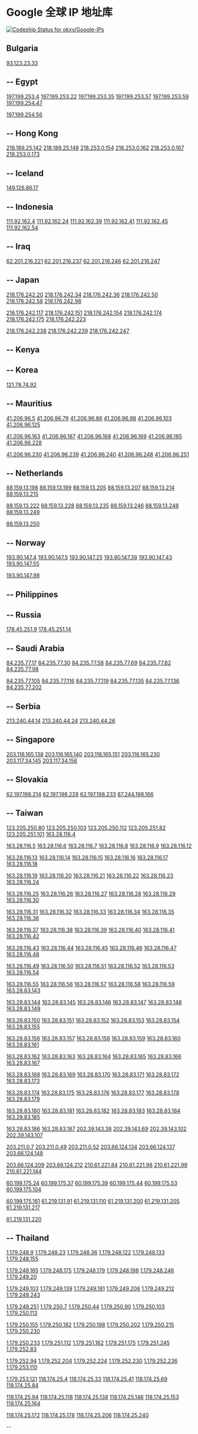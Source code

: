 Google 全球 IP 地址库
==========
[ ![Codeship Status for okxy/Google-IPs](https://www.codeship.io/projects/1cfd5f40-d907-0131-faa4-62bfa850af81/status)](https://www.codeship.io/projects/24108)

Bulgaria
--
[93.123.23.33](http://93.123.23.33)


--
Egypt
--
[197.199.253.4](http://197.199.253.4)    [197.199.253.22](http://197.199.253.22)    [197.199.253.35](http://197.199.253.35)    [197.199.253.57](http://197.199.253.57)    [197.199.253.59](http://197.199.253.59)    [197.199.254.47](http://197.199.254.47)

[197.199.254.56](http://197.199.254.56)


--
Hong Kong
--
[218.189.25.142](http://218.189.25.142)    [218.189.25.148](http://218.189.25.148)    [218.253.0.154](http://218.253.0.154)    [218.253.0.162](http://218.253.0.162)    [218.253.0.167](http://218.253.0.167)    [218.253.0.173](http://218.253.0.173)


--
Iceland
--
[149.126.86.17](http://149.126.86.17)


--
Indonesia
--
[111.92.162.4](http://111.92.162.4)    [111.92.162.24](http://111.92.162.24)    [111.92.162.39](http://111.92.162.39)    [111.92.162.41](http://111.92.162.41)    [111.92.162.45](http://111.92.162.45)    [111.92.162.54](http://111.92.162.54)


--
Iraq
--
[62.201.216.221](http://62.201.216.221)    [62.201.216.237](http://62.201.216.237)    [62.201.216.246](http://62.201.216.246)    [62.201.216.247](http://62.201.216.247)


--
Japan
--
[218.176.242.20](http://218.176.242.20)    [218.176.242.34](http://218.176.242.34)    [218.176.242.36](http://218.176.242.36)    [218.176.242.50](http://218.176.242.50)    [218.176.242.58](http://218.176.242.58)    [218.176.242.98](http://218.176.242.98)

[218.176.242.117](http://218.176.242.117)    [218.176.242.151](http://218.176.242.151)    [218.176.242.154](http://218.176.242.154)    [218.176.242.174](http://218.176.242.174)    [218.176.242.175](http://218.176.242.175)    [218.176.242.223](http://218.176.242.223)

[218.176.242.238](http://218.176.242.238)    [218.176.242.239](http://218.176.242.239)    [218.176.242.247](http://218.176.242.247)


--
Kenya
--

--
Korea
--
[121.78.74.92](http://121.78.74.92)


--
Mauritius
--
[41.206.96.5](http://41.206.96.5)    [41.206.96.79](http://41.206.96.79)    [41.206.96.86](http://41.206.96.86)    [41.206.96.98](http://41.206.96.98)    [41.206.96.103](http://41.206.96.103)    [41.206.96.125](http://41.206.96.125)

[41.206.96.163](http://41.206.96.163)    [41.206.96.167](http://41.206.96.167)    [41.206.96.168](http://41.206.96.168)    [41.206.96.169](http://41.206.96.169)    [41.206.96.185](http://41.206.96.185)    [41.206.96.228](http://41.206.96.228)

[41.206.96.230](http://41.206.96.230)    [41.206.96.239](http://41.206.96.239)    [41.206.96.240](http://41.206.96.240)    [41.206.96.248](http://41.206.96.248)    [41.206.96.251](http://41.206.96.251)


--
Netherlands
--
[88.159.13.198](http://88.159.13.198)    [88.159.13.199](http://88.159.13.199)    [88.159.13.205](http://88.159.13.205)    [88.159.13.207](http://88.159.13.207)    [88.159.13.214](http://88.159.13.214)    [88.159.13.215](http://88.159.13.215)

[88.159.13.222](http://88.159.13.222)    [88.159.13.228](http://88.159.13.228)    [88.159.13.235](http://88.159.13.235)    [88.159.13.246](http://88.159.13.246)    [88.159.13.248](http://88.159.13.248)    [88.159.13.249](http://88.159.13.249)

[88.159.13.250](http://88.159.13.250)


--
Norway
--
[193.90.147.4](http://193.90.147.4)    [193.90.147.5](http://193.90.147.5)    [193.90.147.25](http://193.90.147.25)    [193.90.147.38](http://193.90.147.38)    [193.90.147.43](http://193.90.147.43)    [193.90.147.55](http://193.90.147.55)

[193.90.147.98](http://193.90.147.98)


--
Philippines
--

--
Russia
--
[178.45.251.9](http://178.45.251.9)    [178.45.251.14](http://178.45.251.14)


--
Saudi Arabia
--
[84.235.77.17](http://84.235.77.17)    [84.235.77.30](http://84.235.77.30)    [84.235.77.58](http://84.235.77.58)    [84.235.77.69](http://84.235.77.69)    [84.235.77.82](http://84.235.77.82)    [84.235.77.98](http://84.235.77.98)

[84.235.77.105](http://84.235.77.105)    [84.235.77.116](http://84.235.77.116)    [84.235.77.119](http://84.235.77.119)    [84.235.77.135](http://84.235.77.135)    [84.235.77.136](http://84.235.77.136)    [84.235.77.202](http://84.235.77.202)


--
Serbia
--
[213.240.44.14](http://213.240.44.14)    [213.240.44.24](http://213.240.44.24)    [213.240.44.26](http://213.240.44.26)


--
Singapore
--
[203.116.165.138](http://203.116.165.138)    [203.116.165.140](http://203.116.165.140)    [203.116.165.151](http://203.116.165.151)    [203.116.165.230](http://203.116.165.230)    [203.117.34.145](http://203.117.34.145)    [203.117.34.156](http://203.117.34.156)


--
Slovakia
--
[62.197.198.214](http://62.197.198.214)    [62.197.198.228](http://62.197.198.228)    [62.197.198.233](http://62.197.198.233)    [87.244.198.166](http://87.244.198.166)


--
Taiwan
--
[123.205.250.80](http://123.205.250.80)    [123.205.250.103](http://123.205.250.103)    [123.205.250.112](http://123.205.250.112)    [123.205.251.82](http://123.205.251.82)    [123.205.251.101](http://123.205.251.101)    [163.28.116.4](http://163.28.116.4)

[163.28.116.5](http://163.28.116.5)    [163.28.116.6](http://163.28.116.6)    [163.28.116.7](http://163.28.116.7)    [163.28.116.8](http://163.28.116.8)    [163.28.116.9](http://163.28.116.9)    [163.28.116.12](http://163.28.116.12)

[163.28.116.13](http://163.28.116.13)    [163.28.116.14](http://163.28.116.14)    [163.28.116.15](http://163.28.116.15)    [163.28.116.16](http://163.28.116.16)    [163.28.116.17](http://163.28.116.17)    [163.28.116.18](http://163.28.116.18)

[163.28.116.19](http://163.28.116.19)    [163.28.116.20](http://163.28.116.20)    [163.28.116.21](http://163.28.116.21)    [163.28.116.22](http://163.28.116.22)    [163.28.116.23](http://163.28.116.23)    [163.28.116.24](http://163.28.116.24)

[163.28.116.25](http://163.28.116.25)    [163.28.116.26](http://163.28.116.26)    [163.28.116.27](http://163.28.116.27)    [163.28.116.28](http://163.28.116.28)    [163.28.116.29](http://163.28.116.29)    [163.28.116.30](http://163.28.116.30)

[163.28.116.31](http://163.28.116.31)    [163.28.116.32](http://163.28.116.32)    [163.28.116.33](http://163.28.116.33)    [163.28.116.34](http://163.28.116.34)    [163.28.116.35](http://163.28.116.35)    [163.28.116.36](http://163.28.116.36)

[163.28.116.37](http://163.28.116.37)    [163.28.116.38](http://163.28.116.38)    [163.28.116.39](http://163.28.116.39)    [163.28.116.40](http://163.28.116.40)    [163.28.116.41](http://163.28.116.41)    [163.28.116.42](http://163.28.116.42)

[163.28.116.43](http://163.28.116.43)    [163.28.116.44](http://163.28.116.44)    [163.28.116.45](http://163.28.116.45)    [163.28.116.46](http://163.28.116.46)    [163.28.116.47](http://163.28.116.47)    [163.28.116.48](http://163.28.116.48)

[163.28.116.49](http://163.28.116.49)    [163.28.116.50](http://163.28.116.50)    [163.28.116.51](http://163.28.116.51)    [163.28.116.52](http://163.28.116.52)    [163.28.116.53](http://163.28.116.53)    [163.28.116.54](http://163.28.116.54)

[163.28.116.55](http://163.28.116.55)    [163.28.116.56](http://163.28.116.56)    [163.28.116.57](http://163.28.116.57)    [163.28.116.58](http://163.28.116.58)    [163.28.116.59](http://163.28.116.59)    [163.28.83.143](http://163.28.83.143)

[163.28.83.144](http://163.28.83.144)    [163.28.83.145](http://163.28.83.145)    [163.28.83.146](http://163.28.83.146)    [163.28.83.147](http://163.28.83.147)    [163.28.83.148](http://163.28.83.148)    [163.28.83.149](http://163.28.83.149)

[163.28.83.150](http://163.28.83.150)    [163.28.83.151](http://163.28.83.151)    [163.28.83.152](http://163.28.83.152)    [163.28.83.153](http://163.28.83.153)    [163.28.83.154](http://163.28.83.154)    [163.28.83.155](http://163.28.83.155)

[163.28.83.156](http://163.28.83.156)    [163.28.83.157](http://163.28.83.157)    [163.28.83.158](http://163.28.83.158)    [163.28.83.159](http://163.28.83.159)    [163.28.83.160](http://163.28.83.160)    [163.28.83.161](http://163.28.83.161)

[163.28.83.162](http://163.28.83.162)    [163.28.83.163](http://163.28.83.163)    [163.28.83.164](http://163.28.83.164)    [163.28.83.165](http://163.28.83.165)    [163.28.83.166](http://163.28.83.166)    [163.28.83.167](http://163.28.83.167)

[163.28.83.168](http://163.28.83.168)    [163.28.83.169](http://163.28.83.169)    [163.28.83.170](http://163.28.83.170)    [163.28.83.171](http://163.28.83.171)    [163.28.83.172](http://163.28.83.172)    [163.28.83.173](http://163.28.83.173)

[163.28.83.174](http://163.28.83.174)    [163.28.83.175](http://163.28.83.175)    [163.28.83.176](http://163.28.83.176)    [163.28.83.177](http://163.28.83.177)    [163.28.83.178](http://163.28.83.178)    [163.28.83.179](http://163.28.83.179)

[163.28.83.180](http://163.28.83.180)    [163.28.83.181](http://163.28.83.181)    [163.28.83.182](http://163.28.83.182)    [163.28.83.183](http://163.28.83.183)    [163.28.83.184](http://163.28.83.184)    [163.28.83.185](http://163.28.83.185)

[163.28.83.186](http://163.28.83.186)    [163.28.83.187](http://163.28.83.187)    [202.39.143.38](http://202.39.143.38)    [202.39.143.69](http://202.39.143.69)    [202.39.143.102](http://202.39.143.102)    [202.39.143.107](http://202.39.143.107)

[203.211.0.7](http://203.211.0.7)    [203.211.0.49](http://203.211.0.49)    [203.211.0.52](http://203.211.0.52)    [203.66.124.134](http://203.66.124.134)    [203.66.124.137](http://203.66.124.137)    [203.66.124.148](http://203.66.124.148)

[203.66.124.209](http://203.66.124.209)    [203.66.124.212](http://203.66.124.212)    [210.61.221.84](http://210.61.221.84)    [210.61.221.98](http://210.61.221.98)    [210.61.221.99](http://210.61.221.99)    [210.61.221.144](http://210.61.221.144)

[60.199.175.24](http://60.199.175.24)    [60.199.175.37](http://60.199.175.37)    [60.199.175.39](http://60.199.175.39)    [60.199.175.44](http://60.199.175.44)    [60.199.175.53](http://60.199.175.53)    [60.199.175.104](http://60.199.175.104)

[60.199.175.161](http://60.199.175.161)    [61.219.131.91](http://61.219.131.91)    [61.219.131.110](http://61.219.131.110)    [61.219.131.200](http://61.219.131.200)    [61.219.131.205](http://61.219.131.205)    [61.219.131.217](http://61.219.131.217)

[61.219.131.220](http://61.219.131.220)


--
Thailand
--
[1.179.248.9](http://1.179.248.9)    [1.179.248.23](http://1.179.248.23)    [1.179.248.36](http://1.179.248.36)    [1.179.248.122](http://1.179.248.122)    [1.179.248.133](http://1.179.248.133)    [1.179.248.155](http://1.179.248.155)

[1.179.248.165](http://1.179.248.165)    [1.179.248.175](http://1.179.248.175)    [1.179.248.179](http://1.179.248.179)    [1.179.248.198](http://1.179.248.198)    [1.179.248.246](http://1.179.248.246)    [1.179.249.20](http://1.179.249.20)

[1.179.249.103](http://1.179.249.103)    [1.179.249.139](http://1.179.249.139)    [1.179.249.181](http://1.179.249.181)    [1.179.249.206](http://1.179.249.206)    [1.179.249.212](http://1.179.249.212)    [1.179.249.243](http://1.179.249.243)

[1.179.249.251](http://1.179.249.251)    [1.179.250.7](http://1.179.250.7)    [1.179.250.44](http://1.179.250.44)    [1.179.250.90](http://1.179.250.90)    [1.179.250.103](http://1.179.250.103)    [1.179.250.113](http://1.179.250.113)

[1.179.250.155](http://1.179.250.155)    [1.179.250.182](http://1.179.250.182)    [1.179.250.198](http://1.179.250.198)    [1.179.250.202](http://1.179.250.202)    [1.179.250.215](http://1.179.250.215)    [1.179.250.230](http://1.179.250.230)

[1.179.250.233](http://1.179.250.233)    [1.179.251.112](http://1.179.251.112)    [1.179.251.162](http://1.179.251.162)    [1.179.251.175](http://1.179.251.175)    [1.179.251.245](http://1.179.251.245)    [1.179.252.83](http://1.179.252.83)

[1.179.252.94](http://1.179.252.94)    [1.179.252.204](http://1.179.252.204)    [1.179.252.224](http://1.179.252.224)    [1.179.252.230](http://1.179.252.230)    [1.179.252.236](http://1.179.252.236)    [1.179.253.110](http://1.179.253.110)

[1.179.253.121](http://1.179.253.121)    [118.174.25.4](http://118.174.25.4)    [118.174.25.33](http://118.174.25.33)    [118.174.25.41](http://118.174.25.41)    [118.174.25.69](http://118.174.25.69)    [118.174.25.84](http://118.174.25.84)

[118.174.25.94](http://118.174.25.94)    [118.174.25.118](http://118.174.25.118)    [118.174.25.138](http://118.174.25.138)    [118.174.25.146](http://118.174.25.146)    [118.174.25.153](http://118.174.25.153)    [118.174.25.164](http://118.174.25.164)

[118.174.25.172](http://118.174.25.172)    [118.174.25.178](http://118.174.25.178)    [118.174.25.206](http://118.174.25.206)    [118.174.25.240](http://118.174.25.240)


--
